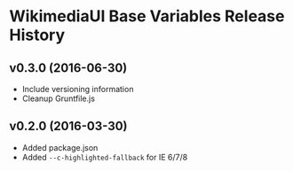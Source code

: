 # WikimediaUI Base Variables Release History

## v0.3.0 (2016-06-30)
* Include versioning information
* Cleanup Gruntfile.js

## v0.2.0 (2016-03-30)
* Added package.json
* Added `--c-highlighted-fallback` for IE 6/7/8